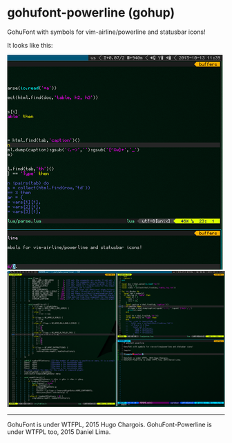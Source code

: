 # gohufont-powerline (gohup)

GohuFont with symbols for vim-airline/powerline and statusbar icons!

It looks like this:

  ![sample-small](samples/sample-small.png)
  ![sample-large](samples/2015-10-13-113944_1280x800_scrot.png)

---

GohuFont is under WTFPL, 2015 Hugo Chargois.
GohuFont-Powerline is under WTFPL too, 2015 Daniel Lima.
